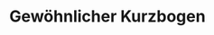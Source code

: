 ---
layout: home
title: Gewöhnlicher Kurzbogen
equipment_subtype: Kurzbögen
prerequisites:
  - [ 14, Dex ]
range: 60
range_far: 90
damage:
  - [ 3d6+3, piercing ]
abilities:
  - Zweihändig

---